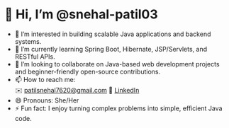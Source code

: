# 👋 Hi, I’m @snehal-patil03

- 👀 I’m interested in building scalable Java applications and backend systems.
- 🌱 I’m currently learning Spring Boot, Hibernate, JSP/Servlets, and RESTful APIs.
- 💞️ I’m looking to collaborate on Java-based web development projects and beginner-friendly open-source contributions.
- 📫 How to reach me:  
  ✉️ patilsnehal7620@gmail.com
  🔗 [LinkedIn](https://www.linkedin.com/in/snehal-patil03/)
- 😄 Pronouns: She/Her  
- ⚡ Fun fact: I enjoy turning complex problems into simple, efficient Java code.

<!---
snehal-patil03/snehal-patil03 is a ✨ special ✨ repository because its `README.md` (this file) appears on your GitHub profile.
You can click the Preview link to take a look at your changes.
--->
